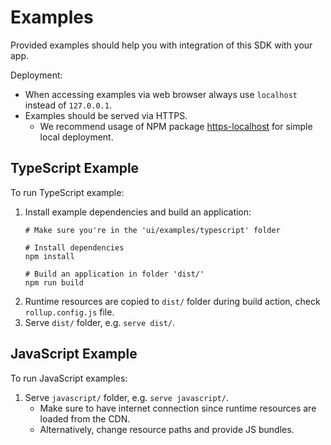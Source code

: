 # Examples

Provided examples should help you with integration of this SDK with your app.

Deployment:

* When accessing examples via web browser always use `localhost` instead of `127.0.0.1`.
* Examples should be served via HTTPS.
    * We recommend usage of NPM package [https-localhost](https://www.npmjs.com/package/https-localhost) for simple local deployment.

## TypeScript Example

To run TypeScript example:

1. Install example dependencies and build an application:
    ```
    # Make sure you're in the 'ui/examples/typescript' folder

    # Install dependencies
    npm install

    # Build an application in folder 'dist/'
    npm run build
    ```
2. Runtime resources are copied to `dist/` folder during build action, check `rollup.config.js` file.
3. Serve `dist/` folder, e.g. `serve dist/`.

## JavaScript Example

To run JavaScript examples:

1. Serve `javascript/` folder, e.g. `serve javascript/`.
    * Make sure to have internet connection since runtime resources are loaded from the CDN.
    * Alternatively, change resource paths and provide JS bundles.